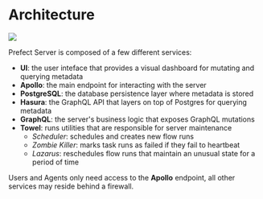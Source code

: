 # Architecture

<div class="add-shadow">
  <img src="/orchestration/server/server-diagram.svg">
</div>

Prefect Server is composed of a few different services:

- **UI**: the user inteface that provides a visual dashboard for mutating and querying metadata
- **Apollo**: the main endpoint for interacting with the server
- **PostgreSQL**: the database persistence layer where metadata is stored
- **Hasura**: the GraphQL API that layers on top of Postgres for querying metadata
- **GraphQL**: the server's business logic that exposes GraphQL mutations
- **Towel**: runs utilities that are responsible for server maintenance
    - *Scheduler*: schedules and creates new flow runs
    - *Zombie Killer*: marks task runs as failed if they fail to heartbeat
    - *Lazarus*: reschedules flow runs that maintain an unusual state for a period of time

Users and Agents only need access to the **Apollo** endpoint, all other services may reside behind a
firewall.
